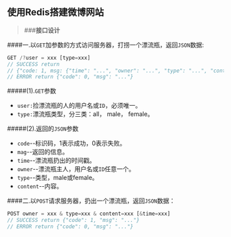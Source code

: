 ## 使用Redis搭建微博网站
>###**接口设计**

####一.以`GET`加参数的方式访问服务器，打捞一个漂流瓶，返回`JSON`数据:
``` node.js
GET /?user = xxx [type=xxx]
// SUCCESS return
// {"code: 1, msg: {"time": "...", "owner": "...", "type": "...", "content": "..."}}
// ERROR return {"code": 0, "msg": "..."}
```
#####(1).`GET`参数
* `user:`捡漂流瓶的人的用户名或`ID`，必须唯一。
* `type:`漂流瓶类型，分三类：all， male， female。

#####(2).返回的`JSON`参数
* `code`--标识码，1表示成功，0表示失败。
* `mag`--返回的信息。
* `time`--漂流瓶扔出的时间戳。
* `owner`--漂流瓶主人，用户名或`ID`任意一个。
* `type`--类型，male或female。
* `content`--内容。

####二.以`POST`请求服务器，扔出一个漂流瓶，返回`JSON`数据：
``` node.js
POST owner = xxx & type=xxx & content=xxx [&time=xxx]
// SUCCESS return {"code": 1, "msg": "..."}
// ERROR return {"code": 0, "msg": "..."}
```

